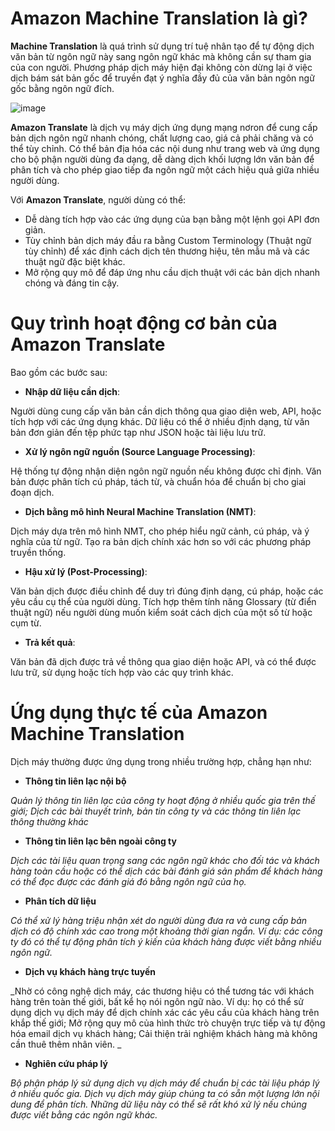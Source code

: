 # Amazon Machine Translation là gì?
 **Machine Translation** là quá trình sử dụng trí tuệ nhân tạo để tự động dịch văn bản từ ngôn ngữ này sang ngôn ngữ khác mà không cần sự tham gia của con người. Phương pháp dịch máy hiện đại không còn dừng lại ở việc dịch bám sát bản gốc để truyền đạt ý nghĩa đầy đủ của văn bản ngôn ngữ gốc bằng ngôn ngữ đích.

![image](https://github.com/user-attachments/assets/18678e17-e6a6-468b-bf01-2e8c88ae4bfa) 
 
  **Amazon Translate** là dịch vụ máy dịch ứng dụng mạng nơron để cung cấp bản dịch ngôn ngữ nhanh chóng, chất lượng cao, giá cả phải chăng và có thể tùy chỉnh. Có thể bản địa hóa các nội dung như trang web và ứng dụng cho bộ phận người dùng đa dạng, dễ dàng dịch khối lượng lớn văn bản để phân tích và cho phép giao tiếp đa ngôn ngữ một cách hiệu quả giữa nhiều người dùng. 
  
  Với **Amazon Translate**, người dùng có thể:
- Dễ dàng tích hợp vào các ứng dụng của bạn bằng một lệnh gọi API đơn giản.
- Tùy chỉnh bản dịch máy đầu ra bằng Custom Terminology (Thuật ngữ tùy chỉnh) để xác định cách dịch tên thương hiệu, tên mẫu mã và các thuật ngữ đặc biệt khác.
- Mở rộng quy mô để đáp ứng nhu cầu dịch thuật với các bản dịch nhanh chóng và đáng tin cậy.

# Quy trình hoạt động cơ bản của Amazon Translate

Bao gồm các bước sau:

- **Nhập dữ liệu cần dịch**:

Người dùng cung cấp văn bản cần dịch thông qua giao diện web, API, hoặc tích hợp với các ứng dụng khác.
Dữ liệu có thể ở nhiều định dạng, từ văn bản đơn giản đến tệp phức tạp như JSON hoặc tài liệu lưu trữ.

- **Xử lý ngôn ngữ nguồn (Source Language Processing)**:

Hệ thống tự động nhận diện ngôn ngữ nguồn nếu không được chỉ định.
Văn bản được phân tích cú pháp, tách từ, và chuẩn hóa để chuẩn bị cho giai đoạn dịch.

- **Dịch bằng mô hình Neural Machine Translation (NMT)**:

Dịch máy dựa trên mô hình NMT, cho phép hiểu ngữ cảnh, cú pháp, và ý nghĩa của từ ngữ.
Tạo ra bản dịch chính xác hơn so với các phương pháp truyền thống.

- **Hậu xử lý (Post-Processing)**:

Văn bản dịch được điều chỉnh để duy trì đúng định dạng, cú pháp, hoặc các yêu cầu cụ thể của người dùng.
Tích hợp thêm tính năng Glossary (từ điển thuật ngữ) nếu người dùng muốn kiểm soát cách dịch của một số từ hoặc cụm từ.

- **Trả kết quả**:

Văn bản đã dịch được trả về thông qua giao diện hoặc API, và có thể được lưu trữ, sử dụng hoặc tích hợp vào các quy trình khác.

# Ứng dụng thực tế của Amazon Machine Translation

Dịch máy thường được ứng dụng trong nhiều trường hợp, chẳng hạn như:

- **Thông tin liên lạc nội bộ**

_Quản lý thông tin liên lạc của công ty hoạt động ở nhiều quốc gia trên thế giới; Dịch các bài thuyết trình, bản tin công ty và các thông tin liên lạc thông thường khác_

- **Thông tin liên lạc bên ngoài công ty**

_Dịch các tài liệu quan trọng sang các ngôn ngữ khác cho đối tác và khách hàng toàn cầu hoặc có thể dịch các bài đánh giá sản phẩm để khách hàng có thể đọc được các đánh giá đó bằng ngôn ngữ của họ._

- **Phân tích dữ liệu**

_Có thể xử lý hàng triệu nhận xét do người dùng đưa ra và cung cấp bản dịch có độ chính xác cao trong một khoảng thời gian ngắn. Ví dụ: các công ty đó có thể tự động phân tích ý kiến của khách hàng được viết bằng nhiều ngôn ngữ._

- **Dịch vụ khách hàng trực tuyến**

_Nhờ có công nghệ dịch máy, các thương hiệu có thể tương tác với khách hàng trên toàn thế giới, bất kể họ nói ngôn ngữ nào. Ví dụ: họ có thể sử dụng dịch vụ dịch máy để dịch chính xác các yêu cầu của khách hàng trên khắp thế giới; Mở rộng quy mô của hình thức trò chuyện trực tiếp và tự động hóa email dịch vụ khách hàng; Cải thiện trải nghiệm khách hàng mà không cần thuê thêm nhân viên.
_
- **Nghiên cứu pháp lý**

_Bộ phận pháp lý sử dụng dịch vụ dịch máy để chuẩn bị các tài liệu pháp lý ở nhiều quốc gia. Dịch vụ dịch máy giúp chúng ta có sẵn một lượng lớn nội dung để phân tích. Những dữ liệu này có thể sẽ rất khó xử lý nếu chúng được viết bằng các ngôn ngữ khác._
